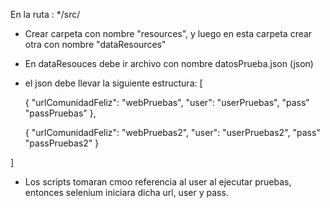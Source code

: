 En la ruta : */src/ 
* Crear carpeta con nombre "resources", y luego en esta carpeta crear otra con nombre "dataResources"
* En dataResouces debe ir archivo con nombre datosPrueba.json (json)
* el json debe llevar la siguiente estructura:
  [
  
    {
    "urlComunidadFeliz": "webPruebas",
    "user": "userPruebas",
    "pass" "passPruebas"
    },
    
    {
    "urlComunidadFeliz": "webPruebas2",
    "user": "userPruebas2",
    "pass" "passPruebas2"
    }

]

* Los scripts tomaran cmoo referencia al user al ejecutar pruebas, entonces selenium iniciara dicha url, user y pass.
